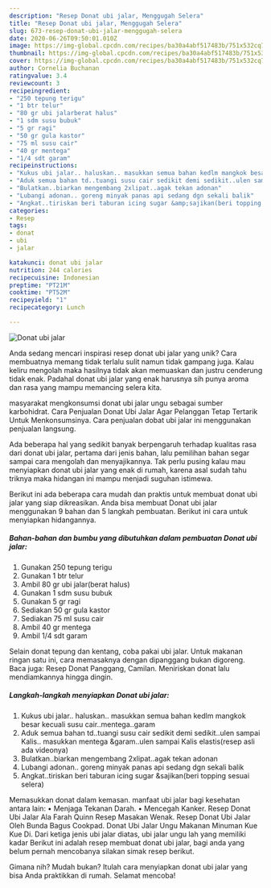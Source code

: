 ```yaml
---
description: "Resep Donat ubi jalar, Menggugah Selera"
title: "Resep Donat ubi jalar, Menggugah Selera"
slug: 673-resep-donat-ubi-jalar-menggugah-selera
date: 2020-06-26T09:50:01.010Z
image: https://img-global.cpcdn.com/recipes/ba30a4abf517483b/751x532cq70/donat-ubi-jalar-foto-resep-utama.jpg
thumbnail: https://img-global.cpcdn.com/recipes/ba30a4abf517483b/751x532cq70/donat-ubi-jalar-foto-resep-utama.jpg
cover: https://img-global.cpcdn.com/recipes/ba30a4abf517483b/751x532cq70/donat-ubi-jalar-foto-resep-utama.jpg
author: Cornelia Buchanan
ratingvalue: 3.4
reviewcount: 3
recipeingredient:
- "250 tepung terigu"
- "1 btr telur"
- "80 gr ubi jalarberat halus"
- "1 sdm susu bubuk"
- "5 gr ragi"
- "50 gr gula kastor"
- "75 ml susu cair"
- "40 gr mentega"
- "1/4 sdt garam"
recipeinstructions:
- "Kukus ubi jalar.. haluskan.. masukkan semua bahan kedlm mangkok besar kecuali susu cair..mentega..garam"
- "Aduk semua bahan td..tuangi susu cair sedikit demi sedikit..ulen sampai Kalis.. masukkan mentega &amp;garam..ulen sampai Kalis elastis(resep asli ada videonya)"
- "Bulatkan..biarkan mengembang 2xlipat..agak tekan adonan"
- "Lubangi adonan.. goreng minyak panas api sedang dgn sekali balik"
- "Angkat..tiriskan beri taburan icing sugar &amp;sajikan(beri topping sesuai selera)"
categories:
- Resep
tags:
- donat
- ubi
- jalar

katakunci: donat ubi jalar 
nutrition: 244 calories
recipecuisine: Indonesian
preptime: "PT21M"
cooktime: "PT52M"
recipeyield: "1"
recipecategory: Lunch

---
```



![Donat ubi jalar](https://img-global.cpcdn.com/recipes/ba30a4abf517483b/751x532cq70/donat-ubi-jalar-foto-resep-utama.jpg)

Anda sedang mencari inspirasi resep donat ubi jalar yang unik? Cara membuatnya memang tidak terlalu sulit namun tidak gampang juga. Kalau keliru mengolah maka hasilnya tidak akan memuaskan dan justru cenderung tidak enak. Padahal donat ubi jalar yang enak harusnya sih punya aroma dan rasa yang mampu memancing selera kita.

masyarakat mengkonsumsi donat ubi jalar ungu sebagai sumber karbohidrat. Cara Penjualan Donat Ubi Jalar Agar Pelanggan Tetap Tertarik Untuk Menkonsumsinya. Cara penjualan dobat ubi jalar ini menggunakan penjualan langsung.

Ada beberapa hal yang sedikit banyak berpengaruh terhadap kualitas rasa dari donat ubi jalar, pertama dari jenis bahan, lalu pemilihan bahan segar sampai cara mengolah dan menyajikannya. Tak perlu pusing kalau mau menyiapkan donat ubi jalar yang enak di rumah, karena asal sudah tahu triknya maka hidangan ini mampu menjadi suguhan istimewa.


Berikut ini ada beberapa cara mudah dan praktis untuk membuat donat ubi jalar yang siap dikreasikan. Anda bisa membuat Donat ubi jalar menggunakan 9 bahan dan 5 langkah pembuatan. Berikut ini cara untuk menyiapkan hidangannya.

<!--inarticleads1-->

##### Bahan-bahan dan bumbu yang dibutuhkan dalam pembuatan Donat ubi jalar:

1. Gunakan 250 tepung terigu
1. Gunakan 1 btr telur
1. Ambil 80 gr ubi jalar(berat halus)
1. Gunakan 1 sdm susu bubuk
1. Gunakan 5 gr ragi
1. Sediakan 50 gr gula kastor
1. Sediakan 75 ml susu cair
1. Ambil 40 gr mentega
1. Ambil 1/4 sdt garam


Selain donat tepung dan kentang, coba pakai ubi jalar. Untuk makanan ringan satu ini, cara memasaknya dengan dipanggang bukan digoreng. Baca juga: Resep Donat Panggang, Camilan. Meniriskan donat lalu mendiamkannya hingga dingin. 

<!--inarticleads2-->

##### Langkah-langkah menyiapkan Donat ubi jalar:

1. Kukus ubi jalar.. haluskan.. masukkan semua bahan kedlm mangkok besar kecuali susu cair..mentega..garam
1. Aduk semua bahan td..tuangi susu cair sedikit demi sedikit..ulen sampai Kalis.. masukkan mentega &amp;garam..ulen sampai Kalis elastis(resep asli ada videonya)
1. Bulatkan..biarkan mengembang 2xlipat..agak tekan adonan
1. Lubangi adonan.. goreng minyak panas api sedang dgn sekali balik
1. Angkat..tiriskan beri taburan icing sugar &amp;sajikan(beri topping sesuai selera)


Memasukkan donat dalam kemasan. manfaat ubi jalar bagi kesehatan antara lain: • Menjaga Tekanan Darah. • Mencegah Kanker. Resep Donat Ubi Jalar Ala Farah Quinn Resep Masakan Wenak. Resep Donat Ubi Jalar Oleh Bunda Bagus Cookpad. Donat Ubi Jalar Ungu Makanan Minuman Kue Kue Di. Dari ketiga jenis ubi jalar diatas, ubi jalar ungu lah yang memiliki kadar Berikut ini adalah resep membuat donat ubi jalar, bagi anda yang belum pernah mencobanya silakan simak resep berikut. 

Gimana nih? Mudah bukan? Itulah cara menyiapkan donat ubi jalar yang bisa Anda praktikkan di rumah. Selamat mencoba!
